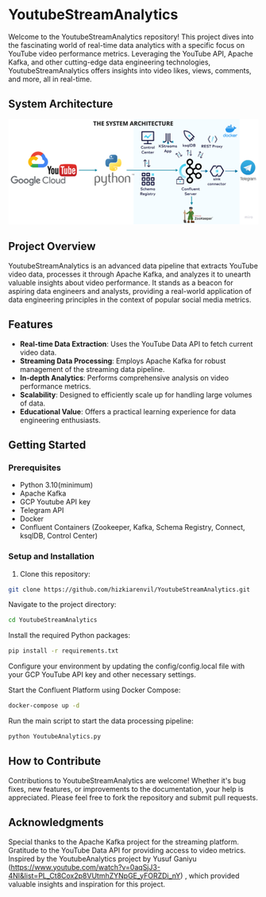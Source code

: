 # YoutubeStreamAnalytics

Welcome to the YoutubeStreamAnalytics repository! This project dives into the fascinating world of real-time data analytics with a specific focus on YouTube video performance metrics. Leveraging the YouTube API, Apache Kafka, and other cutting-edge data engineering technologies, YoutubeStreamAnalytics offers insights into video likes, views, comments, and more, all in real-time.

## System Architecture
![GitHub Logo](https://github.com/hizkiarenvil/YoutubeStreamAnalytics/blob/main/YoutubeAnalytics/assets/YoutubeAnalytics%20architecture.png)


## Project Overview

YoutubeStreamAnalytics is an advanced data pipeline that extracts YouTube video data, processes it through Apache Kafka, and analyzes it to unearth valuable insights about video performance. It stands as a beacon for aspiring data engineers and analysts, providing a real-world application of data engineering principles in the context of popular social media metrics.

## Features

- **Real-time Data Extraction**: Uses the YouTube Data API to fetch current video data.
- **Streaming Data Processing**: Employs Apache Kafka for robust management of the streaming data pipeline.
- **In-depth Analytics**: Performs comprehensive analysis on video performance metrics.
- **Scalability**: Designed to efficiently scale up for handling large volumes of data.
- **Educational Value**: Offers a practical learning experience for data engineering enthusiasts.

## Getting Started

### Prerequisites

- Python 3.10(minimum)
- Apache Kafka
- GCP Youtube API key
- Telegram API
- Docker
- Confluent Containers (Zookeeper, Kafka, Schema Registry, Connect, ksqlDB, Control Center)

### Setup and Installation

1. Clone this repository:

```sh
git clone https://github.com/hizkiarenvil/YoutubeStreamAnalytics.git
```
Navigate to the project directory:
```sh
cd YoutubeStreamAnalytics
```
Install the required Python packages:
```sh
pip install -r requirements.txt
```
Configure your environment by updating the config/config.local file with your GCP YouTube API key and other necessary settings.

Start the Confluent Platform using Docker Compose:
```sh
docker-compose up -d
```
Run the main script to start the data processing pipeline:
```sh
python YoutubeAnalytics.py
```
## How to Contribute
Contributions to YoutubeStreamAnalytics are welcome! Whether it's bug fixes, new features, or improvements to the documentation, your help is appreciated. Please feel free to fork the repository and submit pull requests.

## Acknowledgments
Special thanks to the Apache Kafka project for the streaming platform.
Gratitude to the YouTube Data API for providing access to video metrics.
Inspired by the YoutubeAnalytics project by Yusuf Ganiyu (https://www.youtube.com/watch?v=0aqSjJ3-4NI&list=PL_Ct8Cox2p8VUtmhZYNpGE_yFORZDi_nY) , which provided valuable insights and inspiration for this project.
